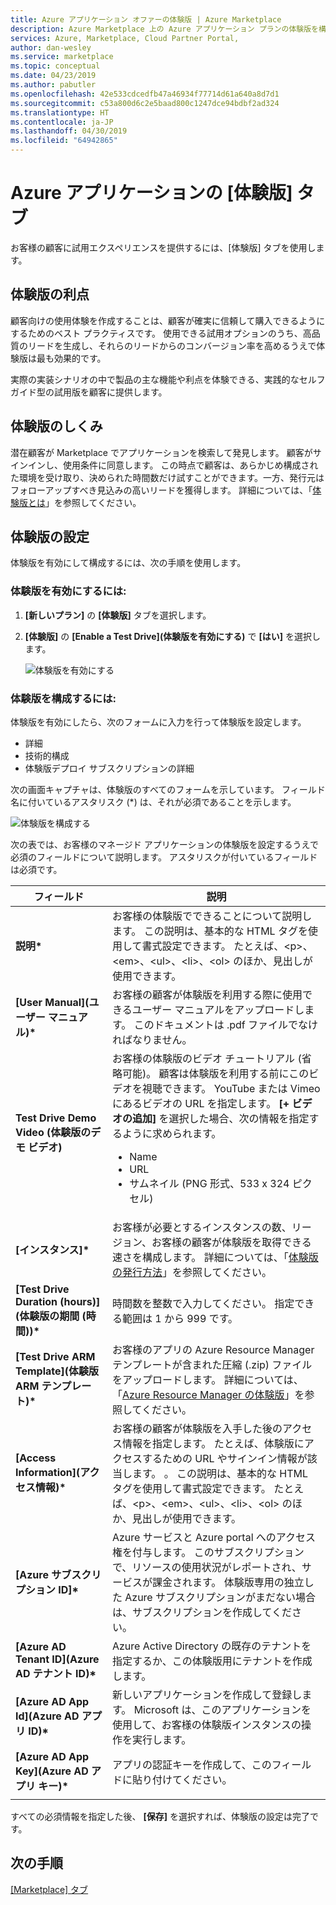 ```yaml
---
title: Azure アプリケーション オファーの体験版 | Azure Marketplace
description: Azure Marketplace 上の Azure アプリケーション プランの体験版を構成する方法。
services: Azure, Marketplace, Cloud Partner Portal,
author: dan-wesley
ms.service: marketplace
ms.topic: conceptual
ms.date: 04/23/2019
ms.author: pabutler
ms.openlocfilehash: 42e533cdcedfb47a46934f77714d61a640a8d7d1
ms.sourcegitcommit: c53a800d6c2e5baad800c1247dce94bdbf2ad324
ms.translationtype: HT
ms.contentlocale: ja-JP
ms.lasthandoff: 04/30/2019
ms.locfileid: "64942865"
---
```

# <a name="azure-applications-test-drive-tab"></a>Azure アプリケーションの [体験版] タブ

お客様の顧客に試用エクスペリエンスを提供するには、[体験版] タブを使用します。

## <a name="test-drive-benefits"></a>体験版の利点

顧客向けの使用体験を作成することは、顧客が確実に信頼して購入できるようにするためのベスト プラクティスです。 使用できる試用オプションのうち、高品質のリードを生成し、それらのリードからのコンバージョン率を高めるうえで体験版は最も効果的です。

実際の実装シナリオの中で製品の主な機能や利点を体験できる、実践的なセルフガイド型の試用版を顧客に提供します。

## <a name="how-a-test-drive-works"></a>体験版のしくみ

潜在顧客が Marketplace でアプリケーションを検索して発見します。 顧客がサインインし、使用条件に同意します。 この時点で顧客は、あらかじめ構成された環境を受け取り、決められた時間数だけ試すことができます。一方、発行元はフォローアップすべき見込みの高いリードを獲得します。 詳細については、「[体験版とは](https://docs.microsoft.com/azure/marketplace/cloud-partner-portal/test-drive/what-is-test-drive)」を参照してください。

## <a name="setting-up-a-test-drive"></a>体験版の設定

体験版を有効にして構成するには、次の手順を使用します。

### <a name="to-enable-a-test-drive"></a>体験版を有効にするには:

1. **[新しいプラン]** の **[体験版]** タブを選択します。
2. **[体験版]** の **[Enable a Test Drive]\(体験版を有効にする\)** で **[はい]** を選択します。

   ![体験版を有効にする](./media/managed-app-enable-testdrive.png)

### <a name="to-configure-a-test-drive"></a>体験版を構成するには:

体験版を有効にしたら、次のフォームに入力を行って体験版を設定します。
  
 - 詳細
 - 技術的構成
 - 体験版デプロイ サブスクリプションの詳細

次の画面キャプチャは、体験版のすべてのフォームを示しています。 フィールド名に付いているアスタリスク (*) は、それが必須であることを示します。 

![体験版を構成する](./media/managed-app-configure-testdrive.png)

次の表では、お客様のマネージド アプリケーションの体験版を設定するうえで必須のフィールドについて説明します。  アスタリスクが付いているフィールドは必須です。

|      フィールド         |  説明      |
|  ---------------   |  ---------------  |
| **説明\***  |  お客様の体験版でできることについて説明します。 この説明は、基本的な HTML タグを使用して書式設定できます。 たとえば、&lt;p&gt;、&lt;em&gt;、&lt;ul&gt;、&lt;li&gt;、&lt;ol&gt; のほか、見出しが使用できます。                |
| **[User Manual]\(ユーザー マニュアル\)\***  |  お客様の顧客が体験版を利用する際に使用できるユーザー マニュアルをアップロードします。 このドキュメントは .pdf ファイルでなければなりません。    |
| **Test Drive Demo Video (体験版のデモ ビデオ)** |  お客様の体験版のビデオ チュートリアル (省略可能)。 顧客は体験版を利用する前にこのビデオを視聴できます。 YouTube または Vimeo にあるビデオの URL を指定します。 **[+ ビデオの追加]** を選択した場合、次の情報を指定するように求められます。<ul><li>Name</li><li>URL</li><li>サムネイル (PNG 形式、533 x 324 ピクセル)</li></ul>  |
| **[インスタンス]\***      | お客様が必要とするインスタンスの数、リージョン、お客様の顧客が体験版を取得できる速さを構成します。 詳細については、「[体験版の発行方法](https://docs.microsoft.com/azure/marketplace/cloud-partner-portal/test-drive/azure-resource-manager-test-drive#how-to-publish-a-test-drive)」を参照してください。           |
| **[Test Drive Duration (hours)]\(体験版の期間 (時間)\)\*** | 時間数を整数で入力してください。 指定できる範囲は 1 から 999 です。 |
| **[Test Drive ARM Template]\(体験版 ARM テンプレート\)\***     | お客様のアプリの Azure Resource Manager テンプレートが含まれた圧縮 (.zip) ファイルをアップロードします。 詳細については、「[Azure Resource Manager の体験版](https://docs.microsoft.com/azure/marketplace/cloud-partner-portal/test-drive/azure-resource-manager-test-drive)」を参照してください。 |
| **[Access Information]\(アクセス情報\)\***          | お客様の顧客が体験版を入手した後のアクセス情報を指定します。 たとえば、体験版にアクセスするための URL やサインイン情報が該当します。 。 この説明は、基本的な HTML タグを使用して書式設定できます。 たとえば、&lt;p&gt;、&lt;em&gt;、&lt;ul&gt;、&lt;li&gt;、&lt;ol&gt; のほか、見出しが使用できます。 |
| **[Azure サブスクリプション ID]\***       | Azure サービスと Azure portal へのアクセス権を付与します。 このサブスクリプションで、リソースの使用状況がレポートされ、サービスが課金されます。 体験版専用の独立した Azure サブスクリプションがまだない場合は、サブスクリプションを作成してください。  |
| **[Azure AD Tenant ID]\(Azure AD テナント ID\)\***          | Azure Active Directory の既存のテナントを指定するか、この体験版用にテナントを作成します。  |
| **[Azure AD App Id]\(Azure AD アプリ ID\)\***             | 新しいアプリケーションを作成して登録します。 Microsoft は、このアプリケーションを使用して、お客様の体験版インスタンスの操作を実行します。  |
| **[Azure AD App Key]\(Azure AD アプリ キー\)\***            | アプリの認証キーを作成して、このフィールドに貼り付けてください。   |
|  |  |

すべての必須情報を指定した後、 **[保存]** を選択すれば、体験版の設定は完了です。


## <a name="next-steps"></a>次の手順

[[Marketplace] タブ](./cpp-marketplace-tab.md)
